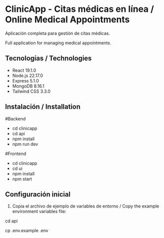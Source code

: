 # ClinicApp - Citas médicas en línea / Online Medical Appointments
Aplicación completa para gestión de citas médicas.

Full application for managing medical appointments.

## Tecnologías / Technologies
- React 19.1.0       
- Node.js 22.17.0
- Express 5.1.0       
- MongoDB 8.16.1
- Tailwind CSS 3.3.0

## Instalación / Installation

#Backend
- cd clinicapp 
- cd api
- npm install 
- npm run dev

#Frontend
- cd clinicapp
- cd ui
- npm install
- npm start

## Configuración inicial

1. Copia el archivo de ejemplo de variables de entorno / Copy the example environment variables file:

cd api

cp .env.example .env

